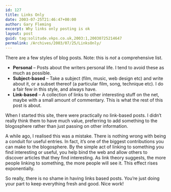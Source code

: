 ```yaml
---
id: 127
title: Links Only
date: 2003-07-25T21:46:47+00:00
author: Gary Fleming
excerpt: Why links only posting is ok
layout: post
guid: tag:solitude.vkps.co.uk,2003:1,20030725214647
permalink: /Archives/2003/07/25/LinksOnly/
---
```

There are a few styles of blog posts. Note: this is _not_ a comprehensive list.

  * **Personal** &#8211; Posts about the writers personal life. I tend to avoid these as much as possible.
  * **Subject-based** &#8211; Take a subject (film, music, web design etc) and write about it, or a subset thereof (a particular film, song, technique etc). I do a fair few in this style, and always have.
  * **Link-based** &#8211; A collection of links to other interesting stuff on the net, maybe with a small amount of commentary. This is what the rest of this post is about.

When I started this site, there were practically no link-based posts. I didn&#8217;t really think them to have much value, preferring to add something to the blogosphere rather than just passing on other information.

A while ago, I realised this was a mistake. There is nothing wrong with being a conduit for useful entries. In fact, it&#8217;s one of the biggest contributions you can make to the blogosphere. By the simple act of linking to something you find interesting or useful, you help bind the web and allow others to discover articles that they find interesting. As link theory suggests, the more people linking to something, the more people will see it. This effect rises exponentially.

So really, there is no shame in having links based posts. You&#8217;re just doing your part to keep everything fresh and good. Nice work!
